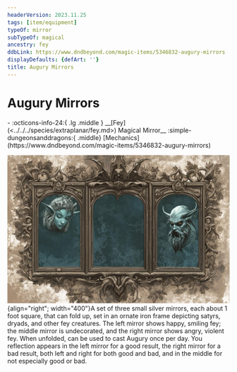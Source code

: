 ```yaml
---
headerVersion: 2023.11.25
tags: [item/equipment]
typeOf: mirror
subTypeOf: magical
ancestry: fey
ddbLink: https://www.dndbeyond.com/magic-items/5346832-augury-mirrors
displayDefaults: {defArt: ''}
title: Augury Mirrors
---
```

# Augury Mirrors
<div class="grid cards ext-narrow-margin ext-one-column" markdown>
- :octicons-info-24:{ .lg .middle } __[Fey](<../../../species/extraplanar/fey.md>) Magical Mirror__  
    :simple-dungeonsanddragons:{ .middle} [Mechanics](https://www.dndbeyond.com/magic-items/5346832-augury-mirrors) 
</div>


![Augury Mirror](../../../assets/augury-mirror.jpg){align="right"; width="400"}A set of three small silver mirrors, each about 1 foot square, that can fold up, set in an ornate iron frame depicting satyrs, dryads, and other fey creatures. The left mirror shows happy, smiling fey; the middle mirror is undecorated, and the right mirror shows angry, violent fey. When unfolded, can be used to cast Augury once per day. You reflection appears in the left mirror for a good result, the right mirror for a bad result, both left and right for both good and bad, and in the middle for not especially good or bad. 



